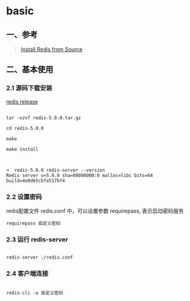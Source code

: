# basic

## 一、参考

> [Install Redis from Source](https://redis.io/docs/getting-started/installation/install-redis-from-source/)


## 二、基本使用

### 2.1 源码下载安装

[redis release](https://download.redis.io/releases/)

```

tar -xzvf redis-5.0.0.tar.gz

cd redis-5.0.0

make

make install


```


```

➜  redis-5.0.0 redis-server --version
Redis server v=5.0.0 sha=00000000:0 malloc=libc bits=64 build=4e0d65cbfe517bf4

```

### 2.2 设置密码

redis配置文件 redis.conf 中，可以设置参数 requirepass, 表示启动密码服务

```
requirepass 自定义密码

```

### 2.3 运行 redis-server

```

redis-server ./redis.conf

```

### 2.4 客户端连接

```

redis-cli -a 自定义密码


```


